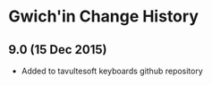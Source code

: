Gwich'in Change History
============================

9.0 (15 Dec 2015)
-----------------

* Added to tavultesoft keyboards github repository
